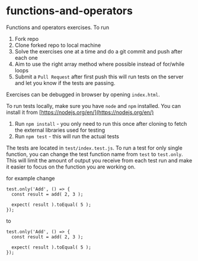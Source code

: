# functions-and-operators

Functions and operators exercises. To run

1. Fork repo
2. Clone forked repo to local machine
4. Solve the exercises one at a time and do a git commit and push after each one
5. Aim to use the right array method where possible instead of for/while loops
6. Submit a `Pull Request` after first push this will run tests on the server and let you know if the tests are passing.

Exercises can be debugged in browser by opening `index.html`.

To run tests locally, make sure you have `node` and `npm` installed. You can install it from [https://nodejs.org/en/](https://nodejs.org/en/)

1. Run `npm install` - you only need to run this once after cloning to fetch the external libraries used for testing
2. Run `npm test` - this will run the actual tests

The tests are located in `test/index.test.js`. To run a test for only single function, you can change the test function name from `test` to `test.only`. This will limit the amount of output you receive from each test run and make it easier to focus on the function you are working on.

for example change
```
test.only('Add', () => {
  const result = add( 2, 3 );

  expect( result ).toEqual( 5 );
});
```

to

```
test.only('Add', () => {
  const result = add( 2, 3 );

  expect( result ).toEqual( 5 );
});
```
